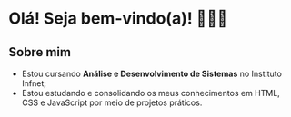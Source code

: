# Olá! Seja bem-vindo(a)! 🙋🏻‍♀️
## Sobre mim
- Estou cursando **Análise e Desenvolvimento de Sistemas** no Instituto Infnet;
- Estou estudando e consolidando os meus conhecimentos em HTML, CSS e JavaScript por meio de projetos práticos.
  


<!--
**rachelpizane/rachelpizane** is a ✨ _special_ ✨ repository because its `README.md` (this file) appears on your GitHub profile.

Here are some ideas to get you started:

- 🔭 I’m currently working on ...
- 🌱 I’m currently learning ...
- 👯 I’m looking to collaborate on ...
- 🤔 I’m looking for help with ...
- 💬 Ask me about ...
- 📫 How to reach me: ...
- 😄 Pronouns: ...
- ⚡ Fun fact: ...
-->
